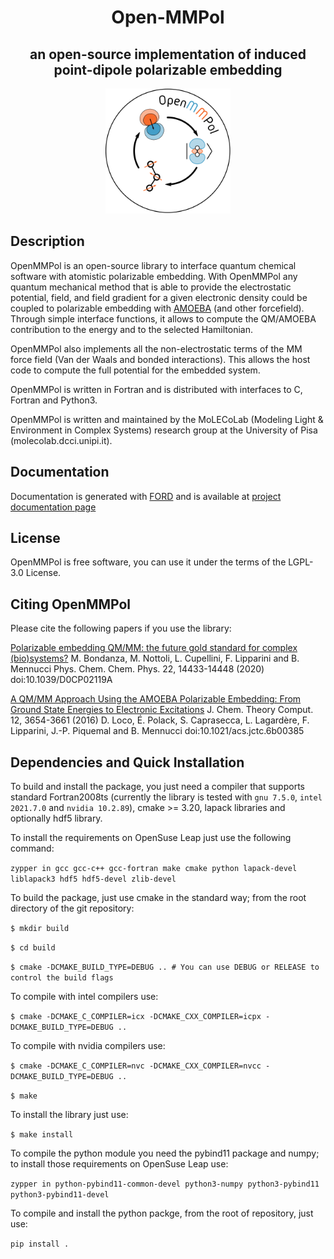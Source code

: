 <div align="center">

# Open-MMPol
## an open-source implementation of induced point-dipole polarizable embedding 
<img src="logo/logo.png" width="200">
</div>

## Description
OpenMMPol is an open-source library to interface quantum chemical software with atomistic polarizable embedding. With OpenMMPol any quantum mechanical method that is able to provide the electrostatic potential, field, and field gradient for a given electronic density could be coupled to polarizable embedding with [AMOEBA](https://pubs.acs.org/doi/10.1021/jp910674d) (and other forcefield). Through simple interface functions, it allows to compute the QM/AMOEBA contribution to the energy and to the selected Hamiltonian. 

OpenMMPol also implements all the non-electrostatic terms of the MM force field (Van der Waals and bonded interactions). This allows the host code to compute the full potential for the embedded system. 

OpenMMPol is written in Fortran and is distributed with interfaces to C, Fortran and Python3. 

OpenMMPol is written and maintained by the MoLECoLab (Modeling Light & Environment in Complex Systems) research group at the University of Pisa (molecolab.dcci.unipi.it). 

## Documentation
Documentation is generated with [FORD](https://github.com/Fortran-FOSS-Programmers/ford) and is 
available at [project documentation page](https://molecolab-pisa.github.io/OpenMMPol)

## License 
OpenMMPol is free software, you can use it under the terms of the LGPL-3.0 License.

## Citing OpenMMPol
Please cite the following papers if you use the library:

[Polarizable embedding QM/MM: the future gold standard for complex (bio)systems?](https://doi.org/10.1039/D0CP02119A)
M. Bondanza, M. Nottoli, L. Cupellini, F. Lipparini and B. Mennucci
Phys. Chem. Chem. Phys. 22, 14433-14448 (2020)
doi:10.1039/D0CP02119A

[A QM/MM Approach Using the AMOEBA Polarizable Embedding: From Ground State Energies to Electronic Excitations](https://doi.org/10.1021/acs.jctc.6b00385)
J. Chem. Theory Comput. 12, 3654-3661 (2016)
D. Loco, É. Polack, S. Caprasecca, L. Lagardère, F. Lipparini, J.-P. Piquemal and B. Mennucci
doi:10.1021/acs.jctc.6b00385

## Dependencies and Quick Installation

To build and install the package, you just need a compiler that supports standard Fortran2008ts (currently the 
library is tested with `gnu 7.5.0`, `intel 2021.7.0` and `nvidia 10.2.89`), cmake >= 3.20, 
lapack libraries and optionally hdf5 library. 

To install the requirements on OpenSuse Leap just use the following command:

``zypper in gcc gcc-c++ gcc-fortran make cmake python lapack-devel liblapack3 hdf5 hdf5-devel zlib-devel``

To build the package, just use cmake in the standard way; from the root directory of the git repository:

``$ mkdir build``
  
``$ cd build``
  
``$ cmake -DCMAKE_BUILD_TYPE=DEBUG .. # You can use DEBUG or RELEASE to control the build flags``
  
To compile with intel compilers use:

``$ cmake -DCMAKE_C_COMPILER=icx -DCMAKE_CXX_COMPILER=icpx -DCMAKE_BUILD_TYPE=DEBUG ..``

To compile with nvidia compilers use:

``$ cmake -DCMAKE_C_COMPILER=nvc -DCMAKE_CXX_COMPILER=nvcc -DCMAKE_BUILD_TYPE=DEBUG ..``

``$ make``

To install the library just use:

``$ make install``

To compile the python module you need the pybind11 package and numpy; to install those
requirements on  OpenSuse Leap use:

``zypper in python-pybind11-common-devel python3-numpy python3-pybind11 python3-pybind11-devel``

To compile and install the python packge, from the root of repository, just use:

``pip install .`` 
